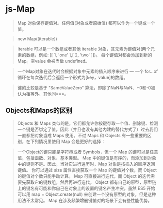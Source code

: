 # js-Map
>Map 对象保存键值对。任何值(对象或者原始值) 都可以作为一个键或一个值。

>new Map([iterable])

>Iterable 可以是一个数组或者其他 iterable 对象，其元素为键值对(两个元素的数组，例如: [[ 1, 'one' ],[ 2, 'two' ]])。 每个键值对都会添加到新的 Map。空value 会被当做 undefined。

>一个Map对象在迭代时会根据对象中元素的插入顺序来进行 — 一个  for...of 循环在每次迭代后会返回一个形式为[key，value]的数组。

>键的比较是基于 "SameValueZero" 算法，即除了NaN与NaN、+0和-0被认为相等外，其他同===。

## Objects和Maps的区别
> Objects 和 Maps 类似的是，它们都允许你按键存取一个值、删除键、检测一个键是否绑定了值。因此（并且也没有其他内建的替代方式了）过去我们一直都把对象当成 Maps 使用。不过 Maps 和 Objects 有一些重要的区别，在下列情况里使用 Map 会是更好的选择：

>一个Object的键只能是字符串或者 Symbols，但一个 Map 的键可以是任意值，包括函数、对象、基本类型。
Map 中的键值是有序的，而添加到对象中的键则不是。因此，当对它进行遍历时，Map 对象是按插入的顺序返回键值。
你可以通过 size 属性直接获取一个 Map 的键值对个数，而 Object 的键值对个数只能手动计算。
Map 可直接进行迭代，而 Object 的迭代需要先获取它的键数组，然后再进行迭代。
Object 都有自己的原型，原型链上的键名有可能和你自己在对象上的设置的键名产生冲突。虽然 ES5 开始可以用 map = Object.create(null) 来创建一个没有原型的对象，但是这种用法不太常见。
Map 在涉及频繁增删键值对的场景下会有些性能优势。
